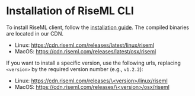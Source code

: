 # Installation of RiseML CLI

To install RiseML client, follow the [installation guide](http://docs.riseml.com/install/cli.html). The compiled binaries are located in our CDN.
- Linux: https://cdn.riseml.com/releases/latest/linux/riseml
- MacOS: https://cdn.riseml.com/releases/latest/osx/riseml

If you want to install a specific version, use the following urls, replacing `<version>` by the required version number (e.g., `v1.2.2`):
- Linux: [https://cdn.riseml.com/releases/\<version\>/linux/riseml](https://cdn.riseml.com/releases/\<version\>/linux/riseml)
- MacOS: [https://cdn.riseml.com/releases/\<version\>/osx/riseml](https://cdn.riseml.com/releases/\<version\>/osx/riseml)
